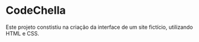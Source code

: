 # CodeChella
Este projeto constistiu na criação da interface de um site fictício, utilizando HTML e CSS.
